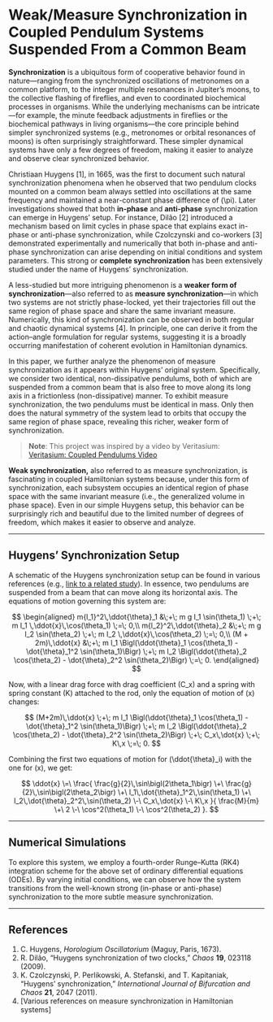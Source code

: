 # Weak/Measure Synchronization in Coupled Pendulum Systems Suspended From a Common Beam

**Synchronization** is a ubiquitous form of cooperative behavior found in nature—ranging from the synchronized oscillations of metronomes on a common platform, to the integer multiple resonances in Jupiter’s moons, to the collective flashing of fireflies, and even to coordinated biochemical processes in organisms. While the underlying mechanisms can be intricate—for example, the minute feedback adjustments in fireflies or the biochemical pathways in living organisms—the core principle behind simpler synchronized systems (e.g., metronomes or orbital resonances of moons) is often surprisingly straightforward. These simpler dynamical systems have only a few degrees of freedom, making it easier to analyze and observe clear synchronized behavior.

Christiaan Huygens [1], in 1665, was the first to document such natural synchronization phenomena when he observed that two pendulum clocks mounted on a common beam always settled into oscillations at the same frequency and maintained a near-constant phase difference of \(\pi\). Later investigations showed that both **in-phase** and **anti-phase** synchronization can emerge in Huygens’ setup. For instance, Dilão [2] introduced a mechanism based on limit cycles in phase space that explains exact in-phase or anti-phase synchronization, while Czolczynski and co-workers [3] demonstrated experimentally and numerically that both in-phase and anti-phase synchronization can arise depending on initial conditions and system parameters. This strong or **complete synchronization** has been extensively studied under the name of Huygens’ synchronization.

A less-studied but more intriguing phenomenon is a **weaker form of synchronization**—also referred to as **measure synchronization**—in which two systems are not strictly phase-locked, yet their trajectories fill out the same region of phase space and share the same invariant measure. Numerically, this kind of synchronization can be observed in both regular and chaotic dynamical systems [4]. In principle, one can derive it from the action–angle formulation for regular systems, suggesting it is a broadly occurring manifestation of coherent evolution in Hamiltonian dynamics.

In this paper, we further analyze the phenomenon of measure synchronization as it appears within Huygens’ original system. Specifically, we consider two identical, non-dissipative pendulums, both of which are suspended from a common beam that is also free to move along its long axis in a frictionless (non-dissipative) manner. To exhibit measure synchronization, the two pendulums must be identical in mass. Only then does the natural symmetry of the system lead to orbits that occupy the same region of phase space, revealing this richer, weaker form of synchronization.

> **Note**: This project was inspired by a video by Veritasium:  
> [Veritasium: Coupled Pendulums Video](https://www.youtube.com/watch?v=t-_VPRCtiUg&t=85s)

**Weak synchronization,** also referred to as measure synchronization, is fascinating in coupled Hamiltonian systems because, under this form of synchronization, each subsystem occupies an identical region of phase space with the same invariant measure (i.e., the generalized volume in phase space). Even in our simple Huygens setup, this behavior can be surprisingly rich and beautiful due to the limited number of degrees of freedom, which makes it easier to observe and analyze.

---

## Huygens’ Synchronization Setup

A schematic of the Huygens synchronization setup can be found in various references (e.g., [link to a related study](https://royalsocietypublishing.org/doi/10.1098/rsos.170777)). In essence, two pendulums are suspended from a beam that can move along its horizontal axis. The equations of motion governing this system are:

$$
\begin{aligned}
m{l_1}^2\,\ddot{\theta}_1 
&\;+\; m g l_1 \sin(\theta_1) 
\;+\; m l_1 \,\ddot{x}\,\cos(\theta_1) 
\;=\; 0,\\
m{l_2}^2\,\ddot{\theta}_2 
&\;+\; m g l_2 \sin(\theta_2) 
\;+\; m l_2 \,\ddot{x}\,\cos(\theta_2) 
\;=\; 0,\\
(M + 2m)\,\ddot{x}
&\;+\; m l_1 \Bigl(\ddot{\theta}_1 \cos(\theta_1) - \dot{\theta}_1^2 \sin(\theta_1)\Bigr)
\;+\; m l_2 \Bigl(\ddot{\theta}_2 \cos(\theta_2) - \dot{\theta}_2^2 \sin(\theta_2)\Bigr) 
\;=\; 0.
\end{aligned}
$$

Now, with a linear drag force with drag coefficient \(C_x\) and a spring with spring constant \(K\) attached to the rod, only the equation of motion of \(x\) changes:

$$
(M+2m)\,\ddot{x}
\;+\; m l_1 \Bigl(\ddot{\theta}_1 \cos(\theta_1) - \dot{\theta}_1^2 \sin(\theta_1)\Bigr)
\;+\; m l_2 \Bigl(\ddot{\theta}_2 \cos(\theta_2) - \dot{\theta}_2^2 \sin(\theta_2)\Bigr)
\;+\; C_x\,\dot{x} 
\;+\; K\,x
\;=\; 0.
$$

Combining the first two equations of motion for \(\ddot{\theta}_i\) with the one for \(x\), we get:

$$
\ddot{x}
\=\
\frac{
\frac{g}{2}\,\sin\bigl(2\theta_1\bigr)
\+\
\frac{g}{2}\,\sin\bigl(2\theta_2\bigr)
\+\
l_1\,\dot{\theta}_1^2\,\sin(\theta_1)
\+\
l_2\,\dot{\theta}_2^2\,\sin(\theta_2)
\-\
C_x\,\dot{x}
\-\
K\,x
}{
\frac{M}{m}
\+\
2
\-\
\cos^2(\theta_1)
\-\
\cos^2(\theta_2)
}.
$$



---

## Numerical Simulations

To explore this system, we employ a fourth-order Runge–Kutta (RK4) integration scheme for the above set of ordinary differential equations (ODEs). By varying initial conditions, we can observe how the system transitions from the well-known strong (in-phase or anti-phase) synchronization to the more subtle measure synchronization. 

---

## References

1. C. Huygens, *Horologium Oscillatorium* (Maguy, Paris, 1673).  
2. R. Dilão, “Huygens synchronization of two clocks,” *Chaos* **19**, 023118 (2009).  
3. K. Czolczynski, P. Perlikowski, A. Stefanski, and T. Kapitaniak, “Huygens’ synchronization,” *International Journal of Bifurcation and Chaos* **21**, 2047 (2011).  
4. [Various references on measure synchronization in Hamiltonian systems]
